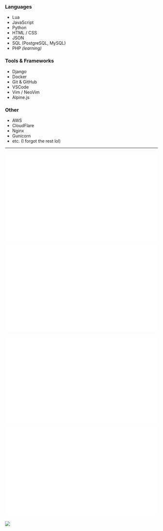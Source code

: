 ### Languages
- Lua
- JavaScript
- Python
- HTML / CSS
- JSON
- SQL (PostgreSQL, MySQL)
- PHP *(learning)*

### Tools & Frameworks
- Django
- Docker
- Git & GitHub
- VSCode
- Vim / NeoVim
- Alpine.js

### Other
- AWS
- CloudFlare
- Nginx
- Gunicorn
- etc. (I forgot the rest lol)

---

![](https://raw.githubusercontent.com/bexxi002/github-stats/master/generated/overview.svg#gh-dark-mode-only)
![](https://raw.githubusercontent.com/bexxi002/github-stats/master/generated/overview.svg#gh-light-mode-only)

![](https://raw.githubusercontent.com/bexxi002/github-stats/master/generated/languages.svg#gh-dark-mode-only)
![](https://raw.githubusercontent.com/bexxi002/github-stats/master/generated/languages.svg#gh-light-mode-only)

![](https://komarev.com/ghpvc/?username=bexxi002&style=pixel)
